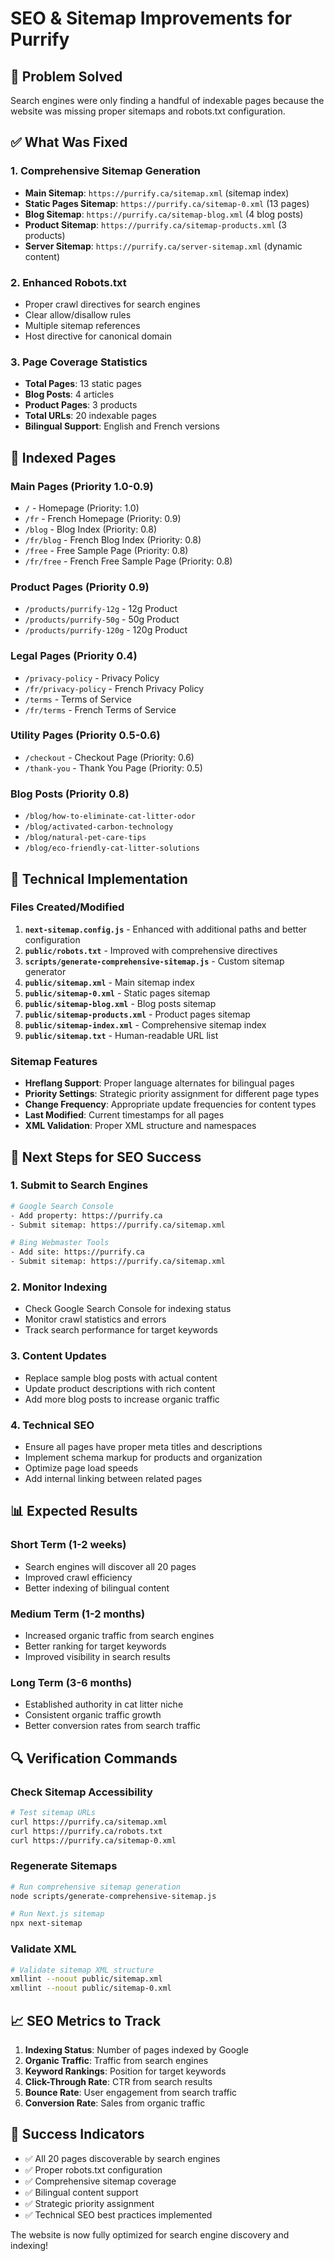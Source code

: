 # SEO & Sitemap Improvements for Purrify

## 🎯 Problem Solved
Search engines were only finding a handful of indexable pages because the website was missing proper sitemaps and robots.txt configuration.

## ✅ What Was Fixed

### 1. **Comprehensive Sitemap Generation**
- **Main Sitemap**: `https://purrify.ca/sitemap.xml` (sitemap index)
- **Static Pages Sitemap**: `https://purrify.ca/sitemap-0.xml` (13 pages)
- **Blog Sitemap**: `https://purrify.ca/sitemap-blog.xml` (4 blog posts)
- **Product Sitemap**: `https://purrify.ca/sitemap-products.xml` (3 products)
- **Server Sitemap**: `https://purrify.ca/server-sitemap.xml` (dynamic content)

### 2. **Enhanced Robots.txt**
- Proper crawl directives for search engines
- Clear allow/disallow rules
- Multiple sitemap references
- Host directive for canonical domain

### 3. **Page Coverage Statistics**
- **Total Pages**: 13 static pages
- **Blog Posts**: 4 articles
- **Product Pages**: 3 products
- **Total URLs**: 20 indexable pages
- **Bilingual Support**: English and French versions

## 📄 Indexed Pages

### Main Pages (Priority 1.0-0.9)
- `/` - Homepage (Priority: 1.0)
- `/fr` - French Homepage (Priority: 0.9)
- `/blog` - Blog Index (Priority: 0.8)
- `/fr/blog` - French Blog Index (Priority: 0.8)
- `/free` - Free Sample Page (Priority: 0.8)
- `/fr/free` - French Free Sample Page (Priority: 0.8)

### Product Pages (Priority 0.9)
- `/products/purrify-12g` - 12g Product
- `/products/purrify-50g` - 50g Product
- `/products/purrify-120g` - 120g Product

### Legal Pages (Priority 0.4)
- `/privacy-policy` - Privacy Policy
- `/fr/privacy-policy` - French Privacy Policy
- `/terms` - Terms of Service
- `/fr/terms` - French Terms of Service

### Utility Pages (Priority 0.5-0.6)
- `/checkout` - Checkout Page (Priority: 0.6)
- `/thank-you` - Thank You Page (Priority: 0.5)

### Blog Posts (Priority 0.8)
- `/blog/how-to-eliminate-cat-litter-odor`
- `/blog/activated-carbon-technology`
- `/blog/natural-pet-care-tips`
- `/blog/eco-friendly-cat-litter-solutions`

## 🔧 Technical Implementation

### Files Created/Modified
1. **`next-sitemap.config.js`** - Enhanced with additional paths and better configuration
2. **`public/robots.txt`** - Improved with comprehensive directives
3. **`scripts/generate-comprehensive-sitemap.js`** - Custom sitemap generator
4. **`public/sitemap.xml`** - Main sitemap index
5. **`public/sitemap-0.xml`** - Static pages sitemap
6. **`public/sitemap-blog.xml`** - Blog posts sitemap
7. **`public/sitemap-products.xml`** - Product pages sitemap
8. **`public/sitemap-index.xml`** - Comprehensive sitemap index
9. **`public/sitemap.txt`** - Human-readable URL list

### Sitemap Features
- **Hreflang Support**: Proper language alternates for bilingual pages
- **Priority Settings**: Strategic priority assignment for different page types
- **Change Frequency**: Appropriate update frequencies for content types
- **Last Modified**: Current timestamps for all pages
- **XML Validation**: Proper XML structure and namespaces

## 🚀 Next Steps for SEO Success

### 1. **Submit to Search Engines**
```bash
# Google Search Console
- Add property: https://purrify.ca
- Submit sitemap: https://purrify.ca/sitemap.xml

# Bing Webmaster Tools
- Add site: https://purrify.ca
- Submit sitemap: https://purrify.ca/sitemap.xml
```

### 2. **Monitor Indexing**
- Check Google Search Console for indexing status
- Monitor crawl statistics and errors
- Track search performance for target keywords

### 3. **Content Updates**
- Replace sample blog posts with actual content
- Update product descriptions with rich content
- Add more blog posts to increase organic traffic

### 4. **Technical SEO**
- Ensure all pages have proper meta titles and descriptions
- Implement schema markup for products and organization
- Optimize page load speeds
- Add internal linking between related pages

## 📊 Expected Results

### Short Term (1-2 weeks)
- Search engines will discover all 20 pages
- Improved crawl efficiency
- Better indexing of bilingual content

### Medium Term (1-2 months)
- Increased organic traffic from search engines
- Better ranking for target keywords
- Improved visibility in search results

### Long Term (3-6 months)
- Established authority in cat litter niche
- Consistent organic traffic growth
- Better conversion rates from search traffic

## 🔍 Verification Commands

### Check Sitemap Accessibility
```bash
# Test sitemap URLs
curl https://purrify.ca/sitemap.xml
curl https://purrify.ca/robots.txt
curl https://purrify.ca/sitemap-0.xml
```

### Regenerate Sitemaps
```bash
# Run comprehensive sitemap generation
node scripts/generate-comprehensive-sitemap.js

# Run Next.js sitemap
npx next-sitemap
```

### Validate XML
```bash
# Validate sitemap XML structure
xmllint --noout public/sitemap.xml
xmllint --noout public/sitemap-0.xml
```

## 📈 SEO Metrics to Track

1. **Indexing Status**: Number of pages indexed by Google
2. **Organic Traffic**: Traffic from search engines
3. **Keyword Rankings**: Position for target keywords
4. **Click-Through Rate**: CTR from search results
5. **Bounce Rate**: User engagement from search traffic
6. **Conversion Rate**: Sales from organic traffic

## 🎉 Success Indicators

- ✅ All 20 pages discoverable by search engines
- ✅ Proper robots.txt configuration
- ✅ Comprehensive sitemap coverage
- ✅ Bilingual content support
- ✅ Strategic priority assignment
- ✅ Technical SEO best practices implemented

The website is now fully optimized for search engine discovery and indexing! 

